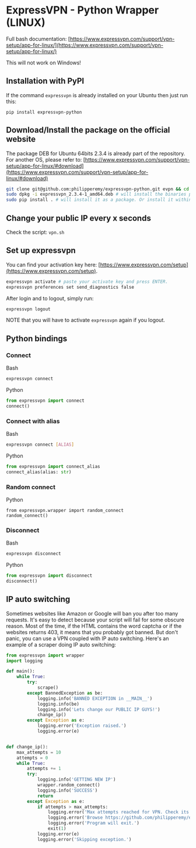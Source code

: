 # ExpressVPN - Python Wrapper (LINUX)

Full bash documentation: [https://www.expressvpn.com/support/vpn-setup/app-for-linux/](https://www.expressvpn.com/support/vpn-setup/app-for-linux/)

This will not work on Windows!


## Installation with PyPI

If the command `expressvpn` is already installed on your Ubuntu then just run this:

```
pip install expressvpn-python
```

## Download/Install the package on the official website

The package DEB for Ubuntu 64bits 2.3.4 is already part of the repository. For another OS, please refer to:
[https://www.expressvpn.com/support/vpn-setup/app-for-linux/#download](https://www.expressvpn.com/support/vpn-setup/app-for-linux/#download)

```bash
git clone git@github.com:philipperemy/expressvpn-python.git evpn && cd evpn
sudo dpkg -i expressvpn_2.3.4-1_amd64.deb # will install the binaries provided by ExpressVPN
sudo pip install . # will install it as a package. Or install it within a virtualenv (better option).
```

## Change your public IP every x seconds

Check the script: `vpn.sh`

## Set up expressvpn

You can find your activation key here: [https://www.expressvpn.com/setup](https://www.expressvpn.com/setup).

```bash
expressvpn activate # paste your activate key and press ENTER.
expressvpn preferences set send_diagnostics false
```

After login and to logout, simply run:

```bash
expressvpn logout
```

NOTE that you will have to activate `expressvpn` again if you logout.

## Python bindings

### Connect

Bash
```bash
expressvpn connect
```

Python
```python
from expressvpn import connect
connect()
```

### Connect with alias

Bash
```bash
expressvpn connect [ALIAS]
```

Python
```python
from expressvpn import connect_alias
connect_alias(alias: str)
```

### Random connect

Python
```
from expressvpn.wrapper import random_connect
random_connect()
```

### Disconnect

Bash
```bash
expressvpn disconnect
```

Python
```python
from expressvpn import disconnect
disconnect()
```

## IP auto switching

Sometimes websites like Amazon or Google will ban you after too many requests. It's easy to detect because your script will fail for some obscure reason. Most of the time, if the HTML contains the word captcha or if the websites returns 403, it means that you probably got banned. But don't panic, you can use a VPN coupled with IP auto switching. Here's an example of a scraper doing IP auto switching:

```python
from expressvpn import wrapper
import logging

def main():
    while True:
        try:
            scrape()
        except BannedException as be:
            logging.info('BANNED EXCEPTION in __MAIN__')
            logging.info(be)
            logging.info('Lets change our PUBLIC IP GUYS!')
            change_ip()
        except Exception as e:
            logging.error('Exception raised.')
            logging.error(e)


def change_ip():
    max_attempts = 10
    attempts = 0
    while True:
        attempts += 1
        try:
            logging.info('GETTING NEW IP')
            wrapper.random_connect()
            logging.info('SUCCESS')
            return
        except Exception as e:
            if attempts > max_attempts:
                logging.error('Max attempts reached for VPN. Check its configuration.')
                logging.error('Browse https://github.com/philipperemy/expressvpn-python.')
                logging.error('Program will exit.')
                exit(1)
            logging.error(e)
            logging.error('Skipping exception.')
 ```
